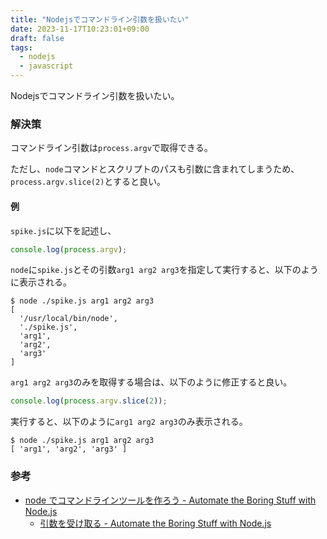 ```yaml
---
title: "Nodejsでコマンドライン引数を扱いたい"
date: 2023-11-17T10:23:01+09:00
draft: false
tags:
  - nodejs
  - javascript
---
```


Nodejsでコマンドライン引数を扱いたい。

<!--more-->

### 解決策

コマンドライン引数は`process.argv`で取得できる。

ただし、`node`コマンドとスクリプトのパスも引数に含まれてしまうため、
`process.argv.slice(2)`とすると良い。

#### 例

`spike.js`に以下を記述し、

```js
console.log(process.argv);
```

`node`に`spike.js`とその引数`arg1 arg2 arg3`を指定して実行すると、以下のように表示される。

```shell
$ node ./spike.js arg1 arg2 arg3
[
  '/usr/local/bin/node',
  './spike.js',
  'arg1',
  'arg2',
  'arg3'
]
```

`arg1 arg2 arg3`のみを取得する場合は、以下のように修正すると良い。

```js
console.log(process.argv.slice(2));
```

実行すると、以下のように`arg1 arg2 arg3`のみ表示される。

```shell
$ node ./spike.js arg1 arg2 arg3
[ 'arg1', 'arg2', 'arg3' ]
```

### 参考

- [node でコマンドラインツールを作ろう - Automate the Boring Stuff with Node.js](https://super-yusuke.gitbook.io/automate-the-boring-stuff-with-node-js/node-dekomandoraintsruworou/node-dekomandoraintsruworou)
  - [引数を受け取る - Automate the Boring Stuff with Node.js](https://super-yusuke.gitbook.io/automate-the-boring-stuff-with-node-js/node-dekomandoraintsruworou/wokeru)
